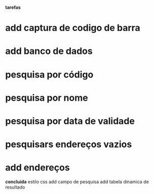 **tarefas**
# add captura de codigo de barra
# add banco de dados
# pesquisa por código
# pesquisa por nome
# pesquisa por data de validade
# pesquisars endereços vazios
# add endereços


**concluida**
estilo css
add campo de pesquisa
add tabela dinamica de resultado